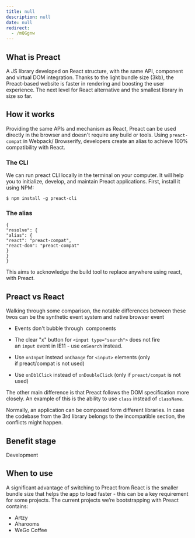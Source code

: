 ```yaml
---
title: null
description: null
date: null
redirect:
  - /mQGgnw
---
```


## What is Preact

A JS library developed on React structure, with the same API, component and virtual DOM integration. Thanks to the light bundle size (3kb), the Preact-based website is faster in rendering and boosting the user experience. The next level for React alternative and the smallest library in size so far.

## How it works

Providing the same APIs and mechanism as React, Preact can be used directly in the browser and doesn't require any build or tools. Using `preact-compat` in Webpack/ Browserify, developers create an alias to achieve 100% compatibility with React.

### The CLI

We can run preact CLI locally in the terminal on your computer. It will help you to initialize, develop, and maintain Preact applications. First, install it using NPM:

`$ npm install -g preact-cli`

### The alias

```
{
"resolve": {
"alias": {
"react": "preact-compat",
"react-dom": "preact-compat"
}
}
}
```

This aims to acknowledge the build tool to replace anywhere using react, with Preact.

## Preact vs React

Walking through some comparison, the notable differences between these twos can be the synthetic event system and native browser event

- Events don't bubble through <Portal> components

- The clear "x" button for `<input type="search">` does not fire an `input` event in IE11 - use `onSearch` instead.

- Use `onInput` instead `onChange` for `<input>` elements (only if preact/compat is not used)

- Use `onDblClick` instead of `onDoubleClick` (only if `preact/compat` is not used)

The other main difference is that Preact follows the DOM specification more closely. An example of this is the ability to use `class` instead of `className`.

Normally, an application can be composed form different libraries. In case the codebase from the 3rd library belongs to the incompatible section, the conflicts might happen.

## Benefit stage

Development

## When to use

A significant advantage of switching to Preact from React is the smaller bundle size that helps the app to load faster - this can be a key requirement for some projects. The current projects we’re bootstrapping with Preact contains:

- Artzy
- Aharooms
- WeGo Coffee
